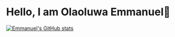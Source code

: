 # Hello, I am Olaoluwa Emmanuel👋
[![Emmanuel's GitHub stats](https://github-readme-stats.vercel.app/api?username=Emmanuel0846)](https://github.com/Emmanuel0846/github-readme-stats)
